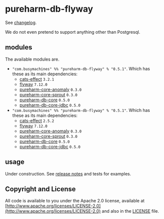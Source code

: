 # pureharm-db-flyway

See [changelog](./CHANGELOG.md).

We do not even pretend to support anything other than Postgresql.

## modules

The available modules are.

- `"com.busymachines" %% "pureharm-db-flyway" % "0.5.1"`. Which has these as its main dependencies:
  - [cats-effect](https://github.com/typelevel/cats-effect/releases) `3.2.1`
  - [flyway](https://github.com/flyway/flyway/releases) `7.12.0`
  - [pureharm-core-anomaly](https://github.com/busymachines/pureharm-core/releases) `0.3.0`
  - [pureharm-core-sprout](https://github.com/busymachines/pureharm-core/releases) `0.3.0`
  - [pureharm-db-core](https://github.com/busymachines/pureharm-db-core/releases) `0.5.0`
  - [pureharm-db-core-jdbc](https://github.com/busymachines/pureharm-db-core-jdbc/releases) `0.5.0`
- `"com.busymachines" %% "pureharm-db-flyway" % "0.5.1"`. Which has these as its main dependencies:
  - [cats-effect](https://github.com/typelevel/cats-effect/releases) `2.5.2`
  - [flyway](https://github.com/flyway/flyway/releases) `7.12.0`
  - [pureharm-core-anomaly](https://github.com/busymachines/pureharm-core/releases) `0.3.0`
  - [pureharm-core-sprout](https://github.com/busymachines/pureharm-core/releases) `0.3.0`
  - [pureharm-db-core](https://github.com/busymachines/pureharm-db-core/releases) `0.5.0`
  - [pureharm-db-core-jdbc](https://github.com/busymachines/pureharm-db-core-jdbc/releases) `0.5.0`

## usage

Under construction. See [release notes](https://github.com/busymachines/pureharm-db-flyway/releases) and tests for examples.

## Copyright and License

All code is available to you under the Apache 2.0 license, available
at [http://www.apache.org/licenses/LICENSE-2.0](http://www.apache.org/licenses/LICENSE-2.0) and also in
the [LICENSE](./LICENSE) file.
